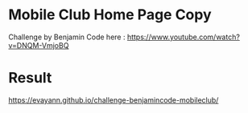 # Mobile Club Home Page Copy

Challenge by Benjamin Code here : https://www.youtube.com/watch?v=DNQM-VmjoBQ

# Result 

https://evayann.github.io/challenge-benjamincode-mobileclub/